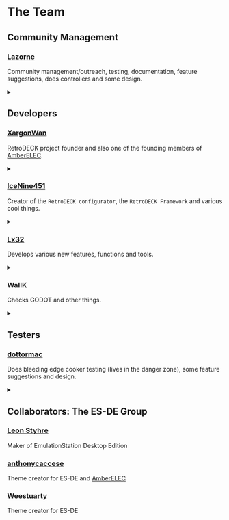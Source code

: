 # The Team

## Community Management

### [Lazorne](https://github.com/Lazorne)
Community management/outreach, testing, documentation, feature suggestions, does controllers and some design.

<details><summary> </summary>
Meme Lord of the Wiki and also the cult leader of the NPC (The Nordic Pizza Cult) also called by the others as "The Pizza Heresy Cult" or "Harbingers of Pizza Chaos". Instigator of the internal pizza war.
</details>

## Developers

### [XargonWan](https://github.com/XargonWan)
RetroDECK project founder and also one of the founding members of [AmberELEC](https://amberelec.org/).

<details><summary> </summary>
Grand General of the IPL (Italian Pizza Legion) also known as the Napoletanan Fist in the internal pizza war.
</details>

### [IceNine451](https://github.com/icenine451)
Creator of the `RetroDECK configurator`, the `RetroDECK Framework` and various cool things.

<details><summary> </summary>
Freedom loving leader of the MCCP (Murican Cheese Crust Patriots) in the internal pizza war.
</details>

### [Lx32](https://github.com/Lx32)
Develops various new features, functions and tools.


<details><summary> </summary>
1st Commander of the IPL (Italian Pizza Legion) nicknamed Paladin al Taglio in the internal pizza war.
</details>


### WallK
Checks GODOT and other things.


<details><summary> </summary>
Pizza Mercenary
</details>

## Testers

### [dottormac](https://github.com/redeemer666)
Does bleeding edge cooker testing (lives in the danger zone), some feature suggestions and design.

<details><summary> </summary>
2nd Commander of the IPL (Italian Pizza Legion) nicknamed The Wrath of Siciliana in the internal pizza war. .
</details>

## Collaborators: The ES-DE Group

### [Leon Styhre](https://gitlab.com/leonstyhre)
Maker of EmulationStation Desktop Edition

### [anthonycaccese](https://github.com/anthonycaccese/)
Theme creator for ES-DE and [AmberELEC](https://amberelec.org/)

### [Weestuarty](https://github.com/Weestuarty)
Theme creator for ES-DE

